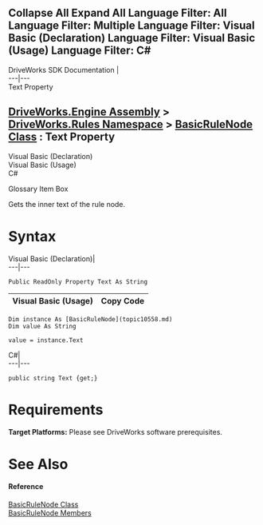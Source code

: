        

 Collapse All Expand All  Language Filter: All  Language Filter: Multiple  Language Filter: Visual Basic (Declaration) Language Filter: Visual Basic (Usage) Language Filter: C#  
---  
DriveWorks SDK Documentation  |   
---|---  
Text Property   
  
[DriveWorks.Engine Assembly](topic2156.md) > [DriveWorks.Rules Namespace](topic10510.md) > [BasicRuleNode Class](topic10558.md) : Text Property  
---  
  
Visual Basic (Declaration)    
Visual Basic (Usage)    
C# 

Glossary Item Box

Gets the inner text of the rule node. 

# Syntax

Visual Basic (Declaration)|   
---|---  
      
    
    Public ReadOnly Property Text As String  
  
Visual Basic (Usage)| Copy Code  
---|---  
      
    
    Dim instance As [BasicRuleNode](topic10558.md)
    Dim value As String
     
    value = instance.Text  
  
C#|   
---|---  
      
    
    public string Text {get;}  
  
# Requirements

**Target Platforms:** Please see DriveWorks software prerequisites.

# See Also

#### Reference

[BasicRuleNode Class](topic10558.md)   
[BasicRuleNode Members](topic10559.md)


